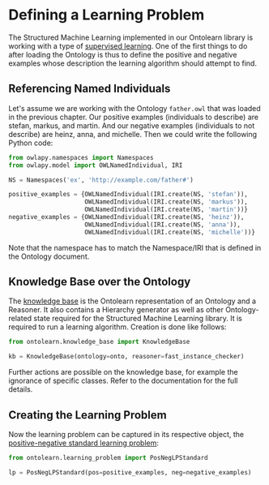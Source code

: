 <!--
```python
from owlapy.model import IRI
from owlapy.owlready2 import OWLOntologyManager_Owlready2
from owlapy.owlready2 import OWLReasoner_Owlready2
from owlapy.owlready2.temp_classes import OWLReasoner_Owlready2_TempClasses
from owlapy.fast_instance_checker import OWLReasoner_FastInstanceChecker

mgr = OWLOntologyManager_Owlready2()
onto = mgr.load_ontology(IRI.create("file://KGs/father.owl"))

structural_reasoner = OWLReasoner_Owlready2(onto)
temp_classes_reasoner = OWLReasoner_Owlready2_TempClasses(onto)
fast_instance_checker = OWLReasoner_FastInstanceChecker(onto, temp_classes_reasoner)
```
-->

# Defining a Learning Problem

The Structured Machine Learning implemented in our Ontolearn library
is working with a type of [supervised
learning](https://en.wikipedia.org/wiki/Supervised_learning).  One of
the first things to do after loading the Ontology is thus to define
the positive and negative examples whose description the learning
algorithm should attempt to find.

## Referencing Named Individuals

Let's assume we are working with the Ontology `father.owl` that was
loaded in the previous chapter. Our positive examples (individuals to
describe) are stefan, markus, and martin. And our negative examples
(individuals to not describe) are heinz, anna, and michelle. Then we
could write the following Python code:

<!--pytest-codeblocks:cont-->
```python
from owlapy.namespaces import Namespaces
from owlapy.model import OWLNamedIndividual, IRI

NS = Namespaces('ex', 'http://example.com/father#')

positive_examples = {OWLNamedIndividual(IRI.create(NS, 'stefan')),
                     OWLNamedIndividual(IRI.create(NS, 'markus')),
                     OWLNamedIndividual(IRI.create(NS, 'martin'))}
negative_examples = {OWLNamedIndividual(IRI.create(NS, 'heinz')),
                     OWLNamedIndividual(IRI.create(NS, 'anna')),
                     OWLNamedIndividual(IRI.create(NS, 'michelle'))}
```

Note that the namespace has to match the Namespace/IRI that is defined
in the Ontology document.

## Knowledge Base over the Ontology

The [knowledge base](ontolearn.knowledge_base.KnowledgeBase) is the Ontolearn
representation of an Ontology and a Reasoner. It also contains a
Hierarchy generator as well as other Ontology-related state required
for the Structured Machine Learning library. It is required to run a
learning algorithm. Creation is done like follows:

<!--pytest-codeblocks:cont-->
```python
from ontolearn.knowledge_base import KnowledgeBase

kb = KnowledgeBase(ontology=onto, reasoner=fast_instance_checker)
```

Further actions are possible on the knowledge base, for example the
ignorance of specific classes. Refer to the documentation for the full
details.

## Creating the Learning Problem

Now the learning problem can be captured in its respective object, the
[positive-negative standard learning
problem](ontolearn.learning_problem.PosNegLPStandard):

<!--pytest-codeblocks:cont-->
```python
from ontolearn.learning_problem import PosNegLPStandard

lp = PosNegLPStandard(pos=positive_examples, neg=negative_examples)
```

